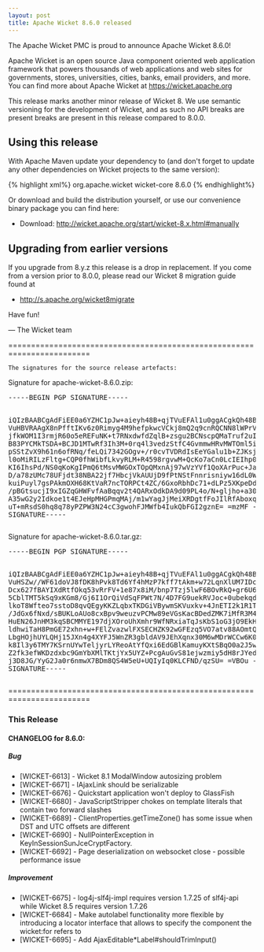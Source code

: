 ```yaml
---
layout: post
title: Apache Wicket 8.6.0 released
---
```

The Apache Wicket PMC is proud to announce Apache Wicket 8.6.0!

Apache Wicket is an open source Java component oriented web application
framework that powers thousands of web applications and web sites for
governments, stores, universities, cities, banks, email providers, and
more. You can find more about Apache Wicket at https://wicket.apache.org

This release marks another minor release of Wicket 8. We
use semantic versioning for the development of Wicket, and as such no
API breaks are present breaks are present in this release compared to
8.0.0.


Using this release
------------------

With Apache Maven update your dependency to (and don't forget to
update any other dependencies on Wicket projects to the same version):

{% highlight xml%}
<dependency>
    <groupId>org.apache.wicket</groupId>
    <artifactId>wicket-core</artifactId>
    <version>8.6.0</version>
</dependency>
{% endhighlight%}

Or download and build the distribution yourself, or use our
convenience binary package you can find here:

 * Download: http://wicket.apache.org/start/wicket-8.x.html#manually

<!--more-->

Upgrading from earlier versions
-------------------------------

If you upgrade from 8.y.z this release is a drop in replacement. If
you come from a version prior to 8.0.0, please read our Wicket 8
migration guide found at

 * http://s.apache.org/wicket8migrate

Have fun!

— The Wicket team


========================================================================

    The signatures for the source release artefacts:

    
Signature for apache-wicket-8.6.0.zip:

<div class='highlight'><pre>
-----BEGIN PGP SIGNATURE-----

iQIzBAABCgAdFiEE0a6YZHC1pJw+aieyh48B+qjTVuEFAl1u0ggACgkQh48B+qjT
VuHBVRAAgX8nPfftIKv6z0Rimyg4M9hefpkwcVCkj8mQ2q9cnRQCNN8lWPrVsqOz
jfkWOM1I3rmjR60o5eREFuNK+t7RNxdwfdZqlB+zsgu2BCNscpQMaTruf2uI14ip
B83PYCMkTSDA+BCJD1MTwRf3Ih3M+0rq4l3vedzStfC4GvmmwHRvMWTOml5i9Whg
pSStZvX9h61n6ofRNq/feLQi7342GOgv+/r0cvTVDRdIsEeYGalu1b+ZJKsjfTX3
l0oMiRILzFltg+CQP0fhWibfLkvyRLM+R4598rgvwM+QcKo7aCn0LcIEIhp0dYDS
KI6IhsPd/NS0qKoKgIPmQ6tMsvMWGOxTOpQMxnAj97wVzYVf1QoXArPuc+JaSrFE
D/a78zUMc78UFjdt38NBA22jf7HbcjVkAUUjD9fPtNStFnnrisniyw16dL0Wa6MA
kuiPuyl7gsPAkmOXH68KtVaR7ncTORPCt4ZC/6GxoRbhDc71+dLPz5XKpeDdqy8O
/pBGtsucjI9xIGZqGHWFvfAaBqqv2t4QARxOdkDA9d09PL4o/N+gljho+a30GrDv
A35wG2y2Idkoe1t4EJeHpMHGPmqMAj/m1wYagJjMeiXRDgtfFoJIlRfAboxq8Dwd
uT+mRsdS0hq8q78yPZPW3N24cC3gwohFJMWfb4IukQbFGI2gznE=
=mzMF
-----END PGP SIGNATURE-----
</pre></div>

    
Signature for apache-wicket-8.6.0.tar.gz:

<div class='highlight'><pre>
-----BEGIN PGP SIGNATURE-----

iQIzBAABCgAdFiEE0a6YZHC1pJw+aieyh48B+qjTVuEFAl1u0ggACgkQh48B+qjT
VuHSZw//WF61doVJ8fDK8hPvk8Td6Yf4hMzP7kff7tAkm+w72LqnXlUM7IDci5nz
Dcx627fBAYIXdRtfOkq53vRrFV+1e87x8iM/bnp7Tzj5lwF6BOvRkQ+gr6U6+6An
5CblTMT5kSq9xKGm8/Gj6I1OrQiVdSqFPWt7N/4D7FG9uekRVJoc+0ubekqdGR1M
lkoT8Wfteo7sstoD8qvQEgyKKZLqbxTKDGiVBywmSKVuxkv+4JnETI2k1R1TsCr0
/JdGx6fNxd/sBUKLoAUo8cxBpv9weuzvPCMw89eVGsKacBDedZMK7iMfR3M43Iz/
HuEN26JnHM3kqSBCMMYE197djXOroUhXmhr9WfNRxiaTqJsKbS1oG3jO9EkHQt8Y
ldhwiTaH8PmGE72xhn+w+FElZvazwlFXSECHZK92wGFEzq5VO7atv88AOmtQHM1o
LbgHOjhUYLQHj15JXn4g4XYFJ5WnZR3gbldAV9JEhXqnx30M6wMDrWCCw6K0+uh2
k8Il3y6TMY7KSrnUYwTeljyrLYReoAtYfQxi6EdGBlKamuyKXtSBqO0a2J5wsxnv
Z2fk3efWKDzdxbc9GmYbXMlTKtjYx5UYZ+PcgAuGvS81ejwzmiy5dH8rJYedx235
j3D8JG/YyG2Ja0r6nmwX7BDm8QS4W5eU+UQIyIq0KLCFND/qzSU=
=VBOu
-----END PGP SIGNATURE-----
</pre></div>

    
========================================================================

### This Release

#### CHANGELOG for 8.6.0:
    
##### Bug

 * [WICKET-6613] - Wicket 8.1 ModalWindow autosizing problem 
 * [WICKET-6671] - IAjaxLink should be serializable
 * [WICKET-6676] - Quickstart application won't deploy to GlassFish
 * [WICKET-6680] - JavaScriptStripper chokes on template literals that contain two forward slashes
 * [WICKET-6689] - ClientProperties.getTimeZone() has some issue when DST and UTC offsets are different
 * [WICKET-6690] - NullPointerException in KeyInSessionSunJceCryptFactory.<init>
 * [WICKET-6692] - Page deserialization on websocket close - possible performance issue

##### Improvement

 * [WICKET-6675] - log4j-slf4j-impl requires version 1.7.25 of slf4j-api while Wicket 8.5 requires version 1.7.26
 * [WICKET-6684] - Make autolabel functionality more flexible by introducing a locator interface that allows to specify the component the wicket:for refers to
 * [WICKET-6695] - Add AjaxEditable*Label#shouldTrimInput() 

